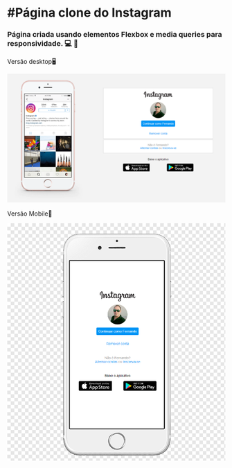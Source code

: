 # #Página clone do Instagram

### Página criada usando elementos Flexbox e media queries para responsividade. :computer: :iphone:



Versão desktop:desktop_computer:

![Desktop](https://github.com/fernandojampa/instagram-clone/blob/main/img/instagram_desktop.png)

Versão Mobile:iphone:

![Mobile](https://github.com/fernandojampa/instagram-clone/blob/main/img/celular.png)

